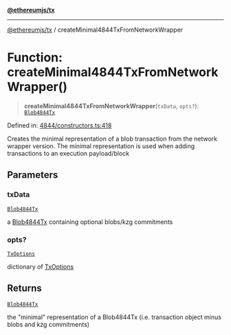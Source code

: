 [**@ethereumjs/tx**](../README.md)

***

[@ethereumjs/tx](../README.md) / createMinimal4844TxFromNetworkWrapper

# Function: createMinimal4844TxFromNetworkWrapper()

> **createMinimal4844TxFromNetworkWrapper**(`txData`, `opts?`): [`Blob4844Tx`](../classes/Blob4844Tx.md)

Defined in: [4844/constructors.ts:418](https://github.com/ethereumjs/ethereumjs-monorepo/blob/master/packages/tx/src/4844/constructors.ts#L418)

Creates the minimal representation of a blob transaction from the network wrapper version.
The minimal representation is used when adding transactions to an execution payload/block

## Parameters

### txData

[`Blob4844Tx`](../classes/Blob4844Tx.md)

a [Blob4844Tx](../classes/Blob4844Tx.md) containing optional blobs/kzg commitments

### opts?

[`TxOptions`](../interfaces/TxOptions.md)

dictionary of [TxOptions](../interfaces/TxOptions.md)

## Returns

[`Blob4844Tx`](../classes/Blob4844Tx.md)

the "minimal" representation of a Blob4844Tx (i.e. transaction object minus blobs and kzg commitments)
